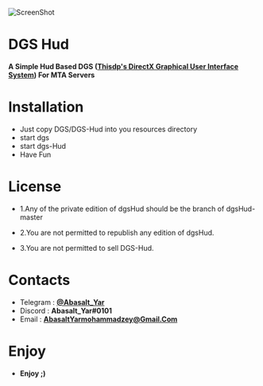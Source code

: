 
![ScreenShot](http://s12.picofile.com/file/8399500700/image_2020_06_08_15_15_22.png)

# DGS Hud 
**A Simple Hud Based DGS ([Thisdp's DirectX Graphical User Interface System](https://github.com/thisdp/dgs)) For MTA Servers**

# Installation 
* Just copy  DGS/DGS-Hud into you resources directory
* start dgs
* start dgs-Hud
* Have Fun

# License

* 1.Any of the private edition of dgsHud should be the branch of dgsHud-master

* 2.You are not permitted to republish any edition of dgsHud.

* 3.You are not permitted to sell DGS-Hud.

# Contacts 
* Telegram : **[@Abasalt_Yar](https://t.me/Abasalt_Yar)**
* Discord : **Abasalt_Yar#0101**
* Email : **AbasaltYarmohammadzey@Gmail.Com**

# Enjoy
* **Enjoy ;)**
